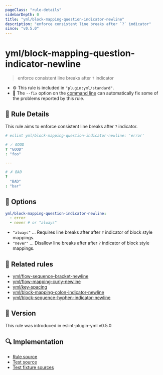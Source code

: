 ```yaml
---
pageClass: "rule-details"
sidebarDepth: 0
title: "yml/block-mapping-question-indicator-newline"
description: "enforce consistent line breaks after `?` indicator"
since: "v0.5.0"
---
```


# yml/block-mapping-question-indicator-newline

> enforce consistent line breaks after `?` indicator

- :gear: This rule is included in `"plugin:yml/standard"`.
- :wrench: The `--fix` option on the [command line](https://eslint.org/docs/user-guide/command-line-interface#fixing-problems) can automatically fix some of the problems reported by this rule.

## :book: Rule Details

This rule aims to enforce consistent line breaks after `?` indicator.

<eslint-code-block fix>

<!-- eslint-skip -->

```yaml
# eslint yml/block-mapping-question-indicator-newline: 'error'

# ✓ GOOD
? "GOOD"
: "foo"

---

# ✗ BAD
?
  "BAD"
: "bar"
```

</eslint-code-block>

## :wrench: Options

```yaml
yml/block-mapping-question-indicator-newline:
  - error
  - never # or "always" 
```

- `"always"` ... Requires line breaks after after `?` indicator of block style mappings.
- `"never"` ... Disallow line breaks after after `?` indicator of block style mappings.

## :couple: Related rules

- [yml/flow-sequence-bracket-newline](https://github.com/ota-meshi/eslint-plugin-yml/tree/master/docs/rules/flow-sequence-bracket-newline.md)
- [yml/flow-mapping-curly-newline](https://github.com/ota-meshi/eslint-plugin-yml/tree/master/docs/rules/flow-mapping-curly-newline.md)
- [yml/key-spacing](https://github.com/ota-meshi/eslint-plugin-yml/tree/master/docs/rules/key-spacing.md)
- [yml/block-mapping-colon-indicator-newline](https://github.com/ota-meshi/eslint-plugin-yml/tree/master/docs/rules/block-mapping-colon-indicator-newline.md)
- [yml/block-sequence-hyphen-indicator-newline](https://github.com/ota-meshi/eslint-plugin-yml/tree/master/docs/rules/block-sequence-hyphen-indicator-newline.md)

## :rocket: Version

This rule was introduced in eslint-plugin-yml v0.5.0

## :mag: Implementation

- [Rule source](https://github.com/ota-meshi/eslint-plugin-yml/blob/master/src/rules/block-mapping-question-indicator-newline.ts)
- [Test source](https://github.com/ota-meshi/eslint-plugin-yml/blob/master/tests/src/rules/block-mapping-question-indicator-newline.ts)
- [Test fixture sources](https://github.com/ota-meshi/eslint-plugin-yml/tree/master/tests/fixtures/rules/block-mapping-question-indicator-newline)
